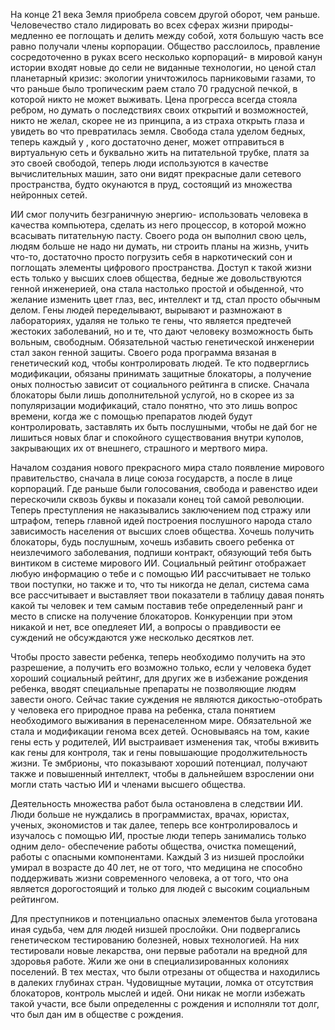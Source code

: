 На конце 21 века Земля приобрела совсем другой оборот, чем раньше. Человечество стало лидировать во всех сферах жизни природы-медленно ее поглощать и делить между собой, хотя большую часть все равно получали члены корпорации. Общество расслоилось, правление сосредоточенно в руках всего несколько корпораций- в мировой канун истории входят новые до сели не виданные технологии, но ценой стал планетарный кризис: экологии уничтожилось парниковыми газами, то что раньше было тропическим раем стало 70 градусной печкой, в которой никто не может выживать. Цена прогресса всегда стояла ребром, но думать о последствиях своих открытий и возможностей, никто не желал, скорее не из принципа, а из страха открыть глаза и увидеть во что превратилась земля. Свобода стала уделом бедных, теперь каждый у , кого достаточно денег, может отправиться в виртуальную сеть и буквально жить на питательной трубке, платя за это своей свободой, теперь люди используются в качестве вычислительных машин, зато они видят прекрасные дали сетевого пространства, будто окунаются в пруд, состоящий из множества нейронных сетей. 

ИИ смог получить безграничную энергию- использовать человека в качества компьютера, сделать из него процессор, в которой можно всасывать питательную пасту. Своего рода он выполнил свою цель, людям больше не надо ни думать, ни строить планы на жизнь, учить что-то, достаточно просто погрузить себя в наркотический сон и поглощать элементы цифрового пространства. Доступ к такой жизни есть только у высших слоев общества, бедные же довольствуются генной инженерией, она стала настолько простой и обыденной, что желание изменить цвет глаз, вес, интеллект и тд, стал просто обычным делом. Гены людей переделывают, вырывают и размножают в лабораториях, удаляя не только те гены, что является предтечей жестоких заболеваний, но и те, что дают человеку возможность быть вольным, свободным. Обязательной частью генетической инженерии стал закон генной защиты. Своего рода программа вязаная в генетический код, чтобы контролировать людей. Те кто подверглись модификации, обязаны принимать защитные блокаторы, а получение оных полностью зависит от социального рейтинга в списке. Сначала блокаторы были лишь дополнительной услугой, но в скорее из за популяризации модификаций, стало понятно, что это лишь вопрос времени, когда же с помощью препаратов людей будут контролировать, заставлять их быть послушными, чтобы не дай бог не лишиться новых благ и спокойного существования внутри куполов, закрывающих их от внешнего, страшного и мертвого мира. 

Началом создания нового прекрасного мира стало появление мирового правительство, сначала в лице союза государств, а после в лице корпораций. Где раньше были голосования, свобода и равенство идеи перескочили сквозь буквы и показали конец той самой революции. Теперь преступления не наказывались заключением под стражу или штрафом, теперь главной идей построения послушного народа стало зависимость населения от высших слоев общества. Хочешь получить блокаторы, будь послушным, хочешь избавить своего ребенка от неизлечимого заболевания, подпиши контракт, обязующий тебя быть винтиком в системе мирового ИИ. Социальный рейтинг отображает любую информацию о тебе и с помощью ИИ рассчитывает не только твои поступки, но также и то, что ты никогда не делал, система сама все рассчитывает и выставляет твои показатели в таблицу давая понять какой ты человек и тем самым поставив тебе определенный ранг  и место в списке на получение блокаторов. Конкуренции при этом никакой и нет, все опедлеяет ИИ, а вопросы о правдивости ее суждений не обсуждаются уже несколько десятков лет. 

Чтобы просто завести ребенка, теперь необходимо получить на это разрешение, а получить его возможно только, если у человека будет хороший социальный рейтинг, для других же в избежание рождения ребенка, вводят специальные препараты не позволяющие людям завести оного. Сейчас такие суждения не являются дикостью-отобрать у человека его природное права на ребенка, стала понятием необходимого выживания в перенаселенном мире. Обязательной же стала и модификации генома всех детей. Основываясь на том, какие гены есть у родителей, ИИ выстраивает изменения так, чтобы вживить как гены для контроля, так и гены повышающие продолжительность жизни. Те эмбрионы, что показывают хороший потенциал, получают также и повышенный интеллект, чтобы в дальнейшем взрослении они могли стать частью ИИ и членами высшего общества. 

Деятельность множества работ была остановлена в следствии ИИ. Люди больше не нуждались в программистах, врачах, юристах, ученых, экономистов и так далее, теперь все контролировалось и изучалось с помощью ИИ, простые люди теперь занимались только одним дело- обеспечение работы общества, очистка помещений, работы с опасными компонентами. Каждый 3 из низшей прослойки умирал в возрасте до 40 лет, не от того, что медицина не способно поддерживать жизни современного человека, а от того, что она является дорогостоящий и только для людей с высоким социальным рейтингом. 

Для преступников и потенциально опасных элементов была уготована иная судьба, чем для людей низшей прослойки. Они подвергались генетическом тестированию болезней, новых технологией. На них тестировали новые лекарства, они первые работали на вредной для здоровья работе. Жили же они в специализированных колониях поселений. В тех местах, что были отрезаны от общества и находились в далеких глубинах стран. Чудовищные мутации, ломка от отсутствия блокаторов,  контроль мыслей и идей. Они никак не могли избежать такой участи, все были определенны с рождения и исполняли тот долг, что был дан им в обществе с рождения. 